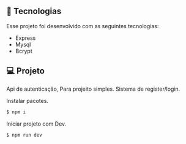## 🚀 Tecnologias

Esse projeto foi desenvolvido com as seguintes tecnologias:

- Express
- Mysql
- Bcrypt

## 💻 Projeto

Api de autenticação, Para projeito simples. Sistema de register/login.

Instalar pacotes.

```sh
$ npm i
```

Iniciar projeto com Dev.

```sh
$ npm run dev
```